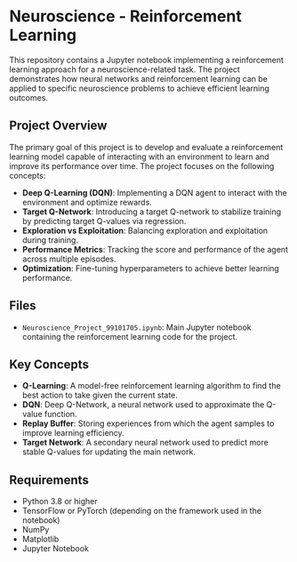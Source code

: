 # Neuroscience - Reinforcement Learning

This repository contains a Jupyter notebook implementing a reinforcement learning approach for a neuroscience-related task. The project demonstrates how neural networks and reinforcement learning can be applied to specific neuroscience problems to achieve efficient learning outcomes.

## Project Overview

The primary goal of this project is to develop and evaluate a reinforcement learning model capable of interacting with an environment to learn and improve its performance over time. The project focuses on the following concepts:

- **Deep Q-Learning (DQN)**: Implementing a DQN agent to interact with the environment and optimize rewards.
- **Target Q-Network**: Introducing a target Q-network to stabilize training by predicting target Q-values via regression.
- **Exploration vs Exploitation**: Balancing exploration and exploitation during training.
- **Performance Metrics**: Tracking the score and performance of the agent across multiple episodes.
- **Optimization**: Fine-tuning hyperparameters to achieve better learning performance.

## Files

- `Neuroscience_Project_99101705.ipynb`: Main Jupyter notebook containing the reinforcement learning code for the project.

## Key Concepts

- **Q-Learning**: A model-free reinforcement learning algorithm to find the best action to take given the current state.
- **DQN**: Deep Q-Network, a neural network used to approximate the Q-value function.
- **Replay Buffer**: Storing experiences from which the agent samples to improve learning efficiency.
- **Target Network**: A secondary neural network used to predict more stable Q-values for updating the main network.

## Requirements

- Python 3.8 or higher
- TensorFlow or PyTorch (depending on the framework used in the notebook)
- NumPy
- Matplotlib
- Jupyter Notebook
